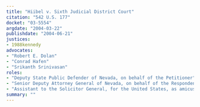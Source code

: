 ```yaml
---
title: "Hiibel v. Sixth Judicial District Court"
citation: "542 U.S. 177"
docket: "03-5554"
argdate: "2004-03-22"
publishdate: "2004-06-21"
justices:
- 1988kennedy
advocates:
- "Robert E. Dolan"
- "Conrad Hafen"
- "Srikanth Srinivasan"
roles:
- "Deputy State Public Defender of Nevada, on behalf of the Petitioner"
- "Senior Deputy Attorney General of Nevada, on behalf of the Respondents"
- "Assistant to the Solicitor General, for the United States, as amicus curiae, supporting the Respondents"
summary: ""
---
```


